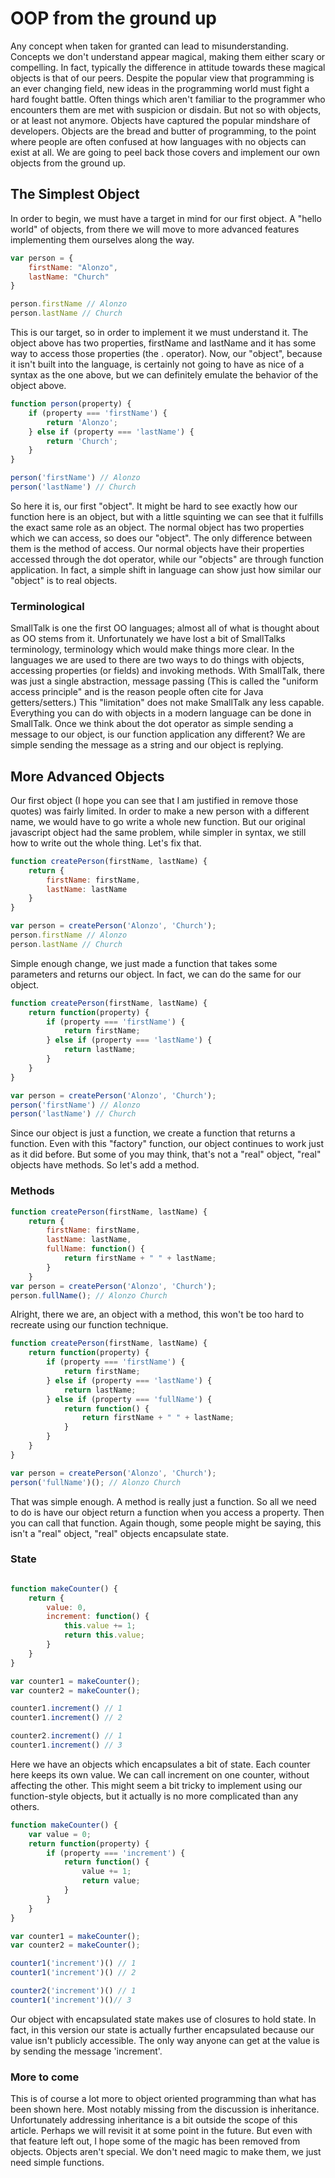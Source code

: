 # OOP from the ground up

Any concept when taken for granted can lead to misunderstanding. Concepts we don't understand appear magical, making them either scary or compelling. In fact, typically the difference in attitude towards these magical objects is that of our peers. Despite the popular view that programming is an ever changing field, new ideas in the programming world must fight a hard fought battle. Often things which aren't familiar to the programmer who encounters them are met with suspicion or disdain. But not so with objects, or at least not anymore. Objects have captured the popular mindshare of developers. Objects are the bread and butter of programming, to the point where people are often confused at how languages with no objects can exist at all. We are going to peel back those covers and implement our own objects from the ground up.

## The Simplest Object

In order to begin, we must have a target in mind for our first object. A "hello world" of objects, from there we will move to more advanced features implementing them ourselves along the way.

```javascript
var person = {
	firstName: "Alonzo",
	lastName: "Church"
}

person.firstName // Alonzo
person.lastName // Church
```

This is our target, so in order to implement it we must understand it. The object above has two properties, firstName and lastName and it has some way to access those properties (the . operator). Now, our "object", because it isn't built into the language, is certainly not going to have as nice of a syntax as the one above, but we can definitely emulate the behavior of the object above.

```javascript
function person(property) {
	if (property === 'firstName') {
		return 'Alonzo';
	} else if (property === 'lastName') {
		return 'Church';
	}
}

person('firstName') // Alonzo
person('lastName') // Church

```

So here it is, our first "object". It might be hard to see exactly how our function here is an object, but with a little squinting we can see that it fulfills the exact same role as an object. The normal object has two properties which we can access, so does our "object". The only difference between them is the method of access. Our normal objects have their properties accessed through the dot operator, while our "objects" are through function application. In fact, a simple shift in language can show just how similar our "object" is to real objects. 

### Terminological 

SmallTalk is one the first OO languages; almost all of what is thought about as OO stems from it. Unfortunately we have lost a bit of SmallTalks terminology, terminology which would make things more clear. In the languages we are used to there are two ways to do things with objects, accessing properties (or fields) and invoking methods. With SmallTalk, there was just a single abstraction, message passing (This is called the "uniform access principle" and is the reason people often cite for Java getters/setters.) This "limitation" does not make SmallTalk any less capable. Everything you can do with objects in a modern language can be done in SmallTalk. Once we think about the dot operator as simple sending a message to our object, is our function application any different? We are simple sending the message as a string and our object is replying.

## More Advanced Objects

Our first object (I hope you can see that I am justified in remove those quotes) was fairly limited. In order to make a new person with a different name, we would have to go write a whole new function. But our original javascript object had the same problem, while simpler in syntax, we still how to write out the whole thing. Let's fix that.


```javascript
function createPerson(firstName, lastName) {
	return {
		firstName: firstName,
		lastName: lastName
	}
}

var person = createPerson('Alonzo', 'Church');
person.firstName // Alonzo
person.lastName // Church
```


Simple enough change, we just made a function that takes some parameters and returns our object. In fact, we can do the same for our object.

```javascript
function createPerson(firstName, lastName) {
	return function(property) {
		if (property === 'firstName') {
			return firstName;
		} else if (property === 'lastName') {
			return lastName;
		}
	}
}

var person = createPerson('Alonzo', 'Church');
person('firstName') // Alonzo
person('lastName') // Church

```

Since our object is just a function, we create a function that returns a function. Even with this "factory" function, our object continues to work just as it did before. But some of you may think, that's not a "real" object, "real" objects have methods. So let's add a method.

### Methods

```javascript
function createPerson(firstName, lastName) {
	return {
		firstName: firstName,
		lastName: lastName,
		fullName: function() {
			return firstName + " " + lastName;
		}
	}
var person = createPerson('Alonzo', 'Church');
person.fullName(); // Alonzo Church
```

Alright, there we are, an object with a method, this won't be too hard to recreate using our function technique.

```javascript
function createPerson(firstName, lastName) {
	return function(property) {
		if (property === 'firstName') {
			return firstName;
		} else if (property === 'lastName') {
			return lastName;
		} else if (property === 'fullName') {
			return function() {
				return firstName + " " + lastName;
			}
		}
	}
}

var person = createPerson('Alonzo', 'Church');
person('fullName')(); // Alonzo Church
```

That was simple enough. A method is really just a function. So all we need to do is have our object return a function when you access a property. Then you can call that function. Again though, some people might be saying, this isn't a "real" object, "real" objects encapsulate state. 


### State

```javascript

function makeCounter() {
	return {
		value: 0,
		increment: function() {
			this.value += 1;
			return this.value;
		}
	}
}

var counter1 = makeCounter();
var counter2 = makeCounter();

counter1.increment() // 1
counter1.increment() // 2

counter2.increment() // 1
counter1.increment() // 3
```

Here we have an objects which encapsulates a bit of state. Each counter here keeps its own value. We can call increment on one counter, without affecting the other. This might seem a bit tricky to implement using our function-style objects, but it actually is no more complicated than any others.


```javascript
function makeCounter() {
	var value = 0;
	return function(property) {
		if (property === 'increment') {
			return function() {
				value += 1;
				return value;
			}
		}
	}
}

var counter1 = makeCounter();
var counter2 = makeCounter();

counter1('increment')() // 1
counter1('increment')() // 2

counter2('increment')() // 1
counter1('increment')()// 3
```

Our object with encapsulated state makes use of closures to hold state. In fact, in this version our state is actually further encapsulated because our value isn't publicly accessible. The only way anyone can get at the value is by sending the message 'increment'.

### More to come

This is of course a lot more to object oriented programming than what has been shown here. Most notably missing from the discussion is inheritance. Unfortunately addressing inheritance is a bit outside the scope of this article. Perhaps we will revisit it at some point in the future. But even with that feature left out, I hope some of the magic has been removed from objects. Objects aren't special. We don't need magic to make them, we just need simple functions.